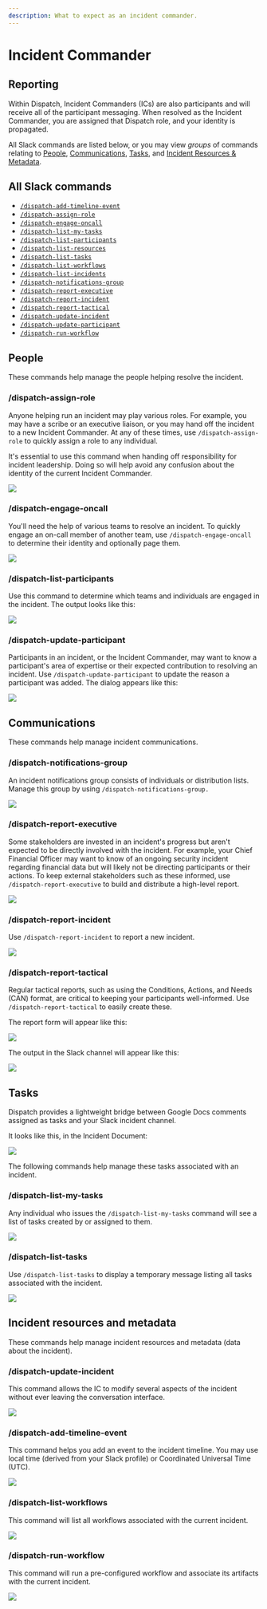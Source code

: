 ```yaml
---
description: What to expect as an incident commander.
---
```


# Incident Commander

## Reporting

Within Dispatch, Incident Commanders \(ICs\) are also participants and will receive all of the participant messaging. When resolved as the Incident Commander, you are assigned that Dispatch role, and your identity is propagated.

All Slack commands are listed below, or you may view _groups_ of commands relating to [People](#people), [Communications](#communications), [Tasks](#tasks), and [Incident Resources & Metadata](#incident-resources-and-metadata).

## All Slack commands

- [`/dispatch-add-timeline-event`](#%2Fdispatch-add-timeline-event)
- [`/dispatch-assign-role`](#%2Fdispatch-assign-role)
- [`/dispatch-engage-oncall`](#%2Fdispatch-engage-oncall)
- [`/dispatch-list-my-tasks`](#%2Fdispatch-list-my-tasks)
- [`/dispatch-list-participants`](#%2Fdispatch-list-participants)
- [`/dispatch-list-resources`](#%2Fdispatch-list-resources)
- [`/dispatch-list-tasks`](#%2Fdispatch-list-tasks)
- [`/dispatch-list-workflows`](#%2Fdispatch-list-workflows)
- [`/dispatch-list-incidents`](#%2Fdispatch-list-incidents)
- [`/dispatch-notifications-group`](#%2Fdispatch-notifications-group)
- [`/dispatch-report-executive`](#%2Fdispatch-report-executive)
- [`/dispatch-report-incident`](#%2Fdispatch-report-incident)
- [`/dispatch-report-tactical`](#%2Fdispatch-report-tactical)
- [`/dispatch-update-incident`](#%2Fdispatch-update-incident)
- [`/dispatch-update-participant`](#%2Fdispatch-update-participant)
- [`/dispatch-run-workflow`](#%2Fdispatch-list-workflow)

## People

These commands help manage the people helping resolve the incident.

### /dispatch-assign-role

Anyone helping run an incident may play various roles. For example, you may have a scribe or an executive liaison, or you may hand off the incident to a new Incident Commander. At any of these times, use `/dispatch-assign-role` to quickly assign a role to any individual.

It's essential to use this command when handing off responsibility for incident leadership. Doing so will help avoid any confusion about the identity of the current Incident Commander.

![](../.gitbook/assets/slack-conversation-assign-role.png)

### /dispatch-engage-oncall

You'll need the help of various teams to resolve an incident. To quickly engage an on-call member of another team, use `/dispatch-engage-oncall` to determine their identity and optionally page them.

![](../.gitbook/assets/slack-conversation-engage-oncall.png)

### /dispatch-list-participants

Use this command to determine which teams and individuals are engaged in the incident. The output looks like this:

![](../.gitbook/assets/slack-conversation-list-participants.png)

### /dispatch-update-participant

Participants in an incident, or the Incident Commander, may want to know a participant's area of expertise or their expected contribution to resolving an incident. Use `/dispatch-update-participant` to update the reason a participant was added. The dialog appears like this:

![](../.gitbook/assets/slack-conversation-update-participant.png)

## Communications

These commands help manage incident communications.

### /dispatch-notifications-group

An incident notifications group consists of individuals or distribution lists. Manage this group by using `/dispatch-notifications-group.`

![](../.gitbook/assets/slack-conversation-notifications-group.png)

### /dispatch-report-executive

Some stakeholders are invested in an incident's progress but aren't expected to be directly involved with the incident. For example, your Chief Financial Officer may want to know of an ongoing security incident regarding financial data but will likely not be directing participants or their actions. To keep external stakeholders such as these informed, use `/dispatch-report-executive` to build and distribute a high-level report.

![](../.gitbook/assets/slack-conversation-report-executive.png)

### /dispatch-report-incident

Use `/dispatch-report-incident` to report a new incident.

![](../.gitbook/assets/slack-conversation-report-incident.png)

### /dispatch-report-tactical

Regular tactical reports, such as using the Conditions, Actions, and Needs (CAN) format, are critical to keeping your participants well-informed. Use `/dispatch-report-tactical` to easily create these.

The report form will appear like this:

![](../.gitbook/assets/slack-conversation-status-report.png)

The output in the Slack channel will appear like this:

![](../.gitbook/assets/slack-conversation-status-report-response.png)

## Tasks

Dispatch provides a lightweight bridge between Google Docs comments assigned as tasks and your Slack incident channel.

It looks like this, in the Incident Document:

![](../.gitbook/assets/google-docs-task-comment.png)

The following commands help manage these tasks associated with an incident.

### /dispatch-list-my-tasks

Any individual who issues the `/dispatch-list-my-tasks` command will see a list of tasks created by or assigned to them.

![](../.gitbook/assets/slack-conversation-list-my-tasks.png)

### /dispatch-list-tasks

Use `/dispatch-list-tasks` to display a temporary message listing all tasks associated with the incident.

![](../.gitbook/assets/slack-conversation-list-tasks.png)

## Incident resources and metadata

These commands help manage incident resources and metadata (data about the incident).

### /dispatch-update-incident

This command allows the IC to modify several aspects of the incident without ever leaving the conversation interface.

![](../.gitbook/assets/slack-conversation-edit-incident.png)

### /dispatch-add-timeline-event

This command helps you add an event to the incident timeline. You may use local time (derived from your Slack profile) or Coordinated Universal Time (UTC).

![](../.gitbook/assets/slack-conversation-add-timeline-event.png)

### /dispatch-list-workflows

This command will list all workflows associated with the current incident.

![](../.gitbook/assets/slack-conversation-list-workflows.png)

### /dispatch-run-workflow

This command will run a pre-configured workflow and associate its artifacts with the current incident.

![](../.gitbook/assets/slack-conversation-run-workflow.png)
